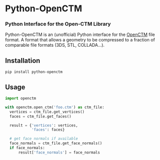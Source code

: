 # Python-OpenCTM
### Python Interface for the Open-CTM Library

Python-OpenCTM is an (unofficial) Python interface for the [OpenCTM](https://github.com/Danny02/OpenCTM) file format. A format that allows a geometry to be compressed to a fraction of comparable file formats (3DS, STL, COLLADA...).

## Installation

```shell
pip install python-openctm
```

## Usage

```python
import openctm

with openctm.open_ctm('foo.ctm') as ctm_file:
  vertices = ctm_file.get_vertices()
  faces = ctm_file.get_faces()

  result = {'vertices': vertices,
            'faces': faces}

  # get face normals if available
  face_normals = ctm_file.get_face_normals()
  if face_normals:
      result['face_normals'] = face_normals
```
